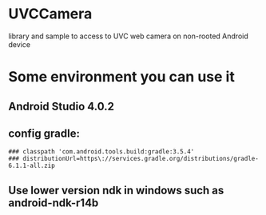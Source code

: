 UVCCamera
=========

library and sample to access to UVC web camera on non-rooted Android device

Some environment you can use it
=========
## Android Studio 4.0.2
## config gradle:
    ### classpath 'com.android.tools.build:gradle:3.5.4'
    ### distributionUrl=https\://services.gradle.org/distributions/gradle-6.1.1-all.zip

## Use lower version ndk in windows such as android-ndk-r14b
